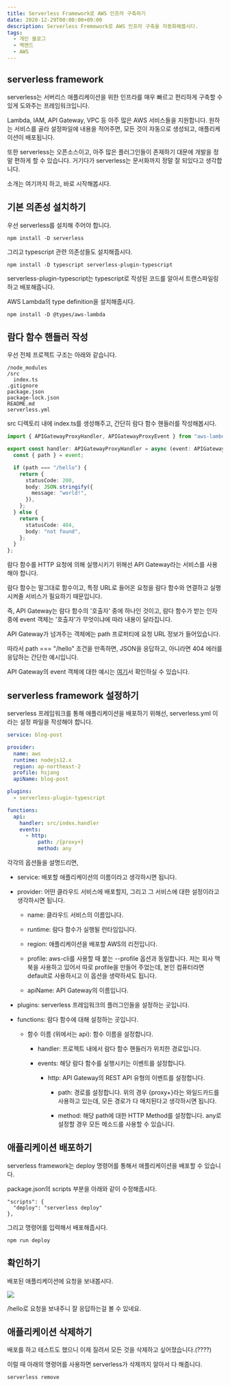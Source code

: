 ```yaml
---
title: Serverless Framework로 AWS 인프라 구축하기
date: 2020-12-29T00:00:00+09:00
description: Serverless Fremework로 AWS 인프라 구축을 자동화해봅시다.
tags:
  - 개인 블로그
  - 백엔드
  - AWS
---
```


## serverless framework

serverless는 서버리스 애플리케이션을 위한 인프라를 매우 빠르고 편리하게 구축할 수 있게 도와주는 프레임워크입니다.

Lambda, IAM, API Gateway, VPC 등 아주 많은 AWS 서비스들을 지원합니다. 원하는 서비스를 골라 설정파일에 내용을 적어주면, 모든 것이 자동으로 생성되고, 애플리케이션이 배포됩니다.

또한 serverless는 오픈소스이고, 아주 많은 플러그인들이 존재하기 대문에 개발을 정말 편하게 할 수 있습니다. 거기다가 serverless는 문서화까지 정말 잘 되있다고 생각합니다.

소개는 여기까지 하고, 바로 시작해봅시다.

## 기본 의존성 설치하기

우선 serverless를 설치해 주어야 합니다.

```
npm install -D serverless
```

그리고 typescript 관련 의존성들도 설치해줍시다.

```
npm install -D typescript serverless-plugin-typescript
```

serverless-plugin-typescript는 typescript로 작성된 코드를 알아서 트랜스파일링 하고 배포해줍니다.

AWS Lambda의 type definition을 설치해줍시다.

```
npm install -D @types/aws-lambda
```

## 람다 함수 핸들러 작성

우선 전체 프로젝트 구조는 아래와 같습니다.

```
/node_modules
/src
  index.ts
.gitignore
package.json
package-lock.json
README.md
serverless.yml
```

src 디렉토리 내에 index.ts를 생성해주고, 간단히 람다 함수 핸들러를 작성해봅시다.

```typescript
import { APIGatewayProxyHandler, APIGatewayProxyEvent } from "aws-lambda";

export const handler: APIGatewayProxyHandler = async (event: APIGatewayProxyEvent) => {
  const { path } = event;

  if (path === "/hello") {
    return {
      statusCode: 200,
      body: JSON.stringify({
        message: "world!",
      }),
    };
  } else {
    return {
      statusCode: 404,
      body: "not found",
    };
  }
};
```

람다 함수를 HTTP 요청에 의해 실행시키기 위해선 API Gateway라는 서비스를 사용해야 합니다.

람다 함수는 말그대로 함수이고, 특정 URL로 들어온 요청을 람다 함수와 연결하고 실행시켜줄 서비스가 필요하기 때문입니다.

즉, API Gateway는 람다 함수의 '호출자' 중에 하나인 것이고, 람다 함수가 받는 인자 중에 event 객체는 '호출자'가 무엇이냐에 따라 내용이 달라집니다.

API Gateway가 넘겨주는 객체에는 path 프로퍼티에 요청 URL 정보가 들어있습니다.

따라서 path === "/hello" 조건을 만족하면, JSON을 응답하고, 아니라면 404 에러를 응답하는 간단한 예시입니다.

API Gateway의 event 객체에 대한 예시는 [여기](https://github.com/awsdocs/aws-lambda-developer-guide/blob/master/sample-apps/nodejs-apig/event.json)서 확인하실 수 있습니다.

## serverless framework 설정하기

serverless 프레임워크를 통해 애플리케이션을 배포하기 위해선, serverless.yml 이라는 설정 파일을 작성해야 합니다.

```yml
service: blog-post

provider:
  name: aws
  runtime: nodejs12.x
  region: ap-northeast-2
  profile: hsjang
  apiName: blog-post

plugins:
  - serverless-plugin-typescript

functions:
  api:
    handler: src/index.handler
    events:
      - http:
          path: /{proxy+}
          method: any
```

각각의 옵션들을 설명드리면,

- service: 배포할 애플리케이션의 이름이라고 생각하시면 됩니다.

- provider: 어떤 클라우드 서비스에 배포할지, 그리고 그 서비스에 대한 설정이라고 생각하시면 됩니다.

  - name: 클라우드 서비스의 이름입니다.

  - runtime: 람다 함수가 실행될 런타임입니다.

  - region: 애플리케이션을 배포할 AWS의 리전입니다.

  - profile: aws-cli를 사용할 때 붙는 --profile 옵션과 동일합니다. 저는 회사 맥북을 사용하고 있어서 따로 profile을 만들어 주었는데, 본인 컴퓨터라면 default로 사용하시고 이 옵션을 생략하셔도 됩니다.

  - apiName: API Gateway의 이름입니다.

- plugins: serverless 프레임워크의 플러그인들을 설정하는 곳입니다.

- functions: 람다 함수에 대해 설정하는 곳입니다.

  - 함수 이름 (위에서는 api): 함수 이름을 설정합니다.

    - handler: 프로젝트 내에서 람다 함수 핸들러가 위치한 경로입니다.
    - events: 해당 람다 함수를 실행시키는 이벤트를 설정합니다.

      - http: API Gateway의 REST API 유형의 이벤트를 설정합니다.

        - path: 경로를 설정합니다. 위의 경우 {proxy+}라는 와일드카드를 사용하고 있는데, 모든 경로가 다 매치된다고 생각하시면 됩니다.

        - method: 해당 path에 대한 HTTP Method를 설정합니다. any로 설정할 경우 모든 메소드를 사용할 수 있습니다.

## 애플리케이션 배포하기

serverless framework는 deploy 명령어를 통해서 애플리케이션을 배포할 수 있습니다.

package.json의 scripts 부분을 아래와 같이 수정해줍시다.

```
"scripts": {
  "deploy": "serverless deploy"
},
```

그리고 명령어를 입력해서 배포해줍시다.

```
npm run deploy
```

## 확인하기

배포된 애플리케이션에 요청을 보내봅시다.

![](./images/posts/2020-12-29-serverless-framework/result.png)

/hello로 요청을 보내주니 잘 응답하는걸 볼 수 있네요.

## 애플리케이션 삭제하기

배포를 하고 테스트도 했으니 이제 질려서 모든 것을 삭제하고 싶어졌습니다.(????)

이럴 때 아래의 명령어를 사용하면 serverless가 삭제까지 알아서 다 해줍니다.

```
serverless remove
```
